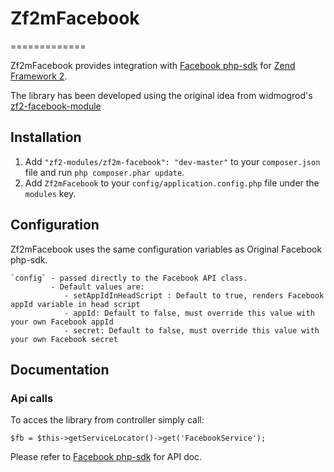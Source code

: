 # Zf2mFacebook
=============

Zf2mFacebook provides integration with [Facebook php-sdk](https://github.com/facebook/facebook-php-sdk) for [Zend Framework 2](http://framework.zend.com).

The library has been developed using the original idea from widmogrod's [zf2-facebook-module](https://github.com/widmogrod/zf2-facebook-module)

## Installation

 1. Add `"zf2-modules/zf2m-facebook": "dev-master"` to your `composer.json` file and run `php composer.phar update`.
 2. Add `Zf2mFacebook` to your `config/application.config.php` file under the `modules` key.

## Configuration

Zf2mFacebook uses the same configuration variables as Original Facebook php-sdk.

    `config` - passed directly to the Facebook API class. 
             - Default values are:
				- setAppIdInHeadScript : Default to true, renders Facebook appId variable in head script
				- appId: Default to false, must override this value with your own Facebook appId
				- secret: Default to false, must override this value with your own Facebook secret
    
## Documentation

### Api calls

To acces the library from controller simply call:
	
	$fb = $this->getServiceLocator()->get('FacebookService');
	
Please refer to [Facebook php-sdk](https://github.com/facebook/facebook-php-sdk) for API doc.

